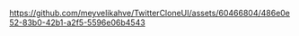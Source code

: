 https://github.com/meyvelikahve/TwitterCloneUI/assets/60466804/486e0e52-83b0-42b1-a2f5-5596e06b4543
